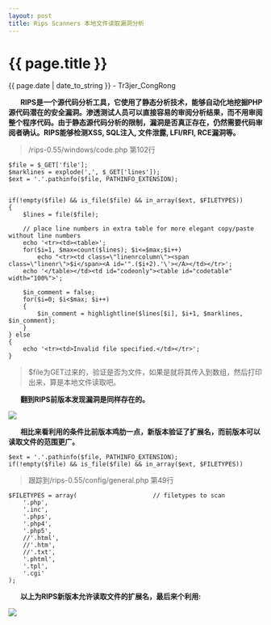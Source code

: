 ```yaml
---
layout: post
title: Rips Scanners 本地文件读取漏洞分析
---
```


{{ page.title }}
================
<p class="date">{{ page.date | date_to_string }} - Tr3jer_CongRong</p>

&nbsp;&nbsp;&nbsp;&nbsp;&nbsp;&nbsp;**RIPS是一个源代码分析工具，它使用了静态分析技术，能够自动化地挖掘PHP源代码潜在的安全漏洞。渗透测试人员可以直接容易的审阅分析结果，而不用审阅整个程序代码。由于静态源代码分析的限制，漏洞是否真正存在，仍然需要代码审阅者确认。RIPS能够检测XSS, SQL注入, 文件泄露, LFI/RFI, RCE漏洞等。**

>/rips-0.55/windows/code.php 第102行

	$file = $_GET['file'];
	$marklines = explode(',', $_GET['lines']);
	$ext = '.'.pathinfo($file, PATHINFO_EXTENSION);

	
	if(!empty($file) && is_file($file) && in_array($ext, $FILETYPES))
	{
		$lines = file($file); 
		
		// place line numbers in extra table for more elegant copy/paste without line numbers
		echo '<tr><td><table>';
		for($i=1, $max=count($lines); $i<=$max;$i++) 
			echo "<tr><td class=\"linenrcolumn\"><span class=\"linenr\">$i</span><A id='".($i+2).'\'></A></td></tr>';
		echo '</table></td><td id="codeonly"><table id="codetable" width="100%">';
		
		$in_comment = false;
		for($i=0; $i<$max; $i++)
		{				
			$in_comment = highlightline($lines[$i], $i+1, $marklines, $in_comment);
		}
	} else
	{
		echo '<tr><td>Invalid file specified.</td></tr>';
	}

>$file为GET过来的，验证是否为文件，如果是就将其传入到数组，然后打印出来，算是本地文件读取吧。

&nbsp;&nbsp;&nbsp;&nbsp;&nbsp;&nbsp;**翻到RIPS前版本发现漏洞是同样存在的。**

<img src="https://blog-1252048719.cos.ap-shanghai.myqcloud.com/54rtgdfcvx.png">

&nbsp;&nbsp;&nbsp;&nbsp;&nbsp;&nbsp;**相比来看利用的条件比前版本鸡肋一点，新版本验证了扩展名，而前版本可以读取文件的范围更广。**

	$ext = '.'.pathinfo($file, PATHINFO_EXTENSION);
	if(!empty($file) && is_file($file) && in_array($ext, $FILETYPES))

>跟踪到/rips-0.55/config/general.php 第49行

	$FILETYPES = array(						// filetypes to scan
		'.php', 
		'.inc', 
		'.phps', 
		'.php4', 
		'.php5', 
		//'.html', 
		//'.htm', 
		//'.txt',
		'.phtml', 
		'.tpl',  
		'.cgi'
	); 

&nbsp;&nbsp;&nbsp;&nbsp;&nbsp;&nbsp;**以上为RIPS新版本允许读取文件的扩展名，最后来个利用:**

<img src="https://blog-1252048719.cos.ap-shanghai.myqcloud.com/5555rrfdd.png">